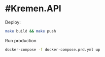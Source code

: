 # #Kremen.API

Deploy:

```bash
make build && make push
```

Run production

```bash
docker-compose -f docker-compose.prd.yml up
```